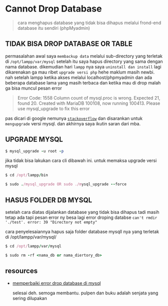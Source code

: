 # Cannot Drop Database
> cara menghapus database yang tidak bisa dihapus melalui frond-end database itu sendiri (phpMyadmin)

## TIDAK BISA DROP DATABASE OR TABLE
permasalahan awal saya `membackup data` melalui sub-directory yang terletak di `/opt/lampp/var/mysql` setelah itu saya hapus directory yang sama dengan nama database. dikemudian hari `lampp` nya saya `uninstall dan install` lagi dikarenakan ga mau ribet `upgrade versi php` hehe maklum masih newbi. nah setelah lampp ketika akses melalui localhost/phpmyadmin dan ada beberapa database lama yang masih terbaca dan ketika mau di drop malah ga bisa muncul pesan error
  
> Error Code: 1558 Column count of mysql.proc is wrong. Expected 21, found 20. Created with MariaDB 100108, now running 100413. 
> Please use mysql_upgrade to fix this error
 
pas dicari di google nemunya [`stackoverflow`](https://stackoverflow.com/questions/16177465/column-count-of-mysql-proc-is-wrong-expected-20-found-16-the-table-is-probabl) dan disarankan untuk `mengupgrade` versi mysql. dan akhirnya saya ikutin saran dari mba.
 
## UPGRADE MYSQL
```ruby
$ mysql_upgrade -u root -p 
```
jika tidak bisa lakukan cara cli dibawah ini. untuk memaksa upgrade versi mysql
```ruby
$ cd /opt/lampp/bin
```
```ruby
$ sudo ./mysql_upgrade OR sudo ./mysql_upgrade --force
```

## HASUS FOLDER DB MYSQL
setelah cara diatas dijalankan database yang tidak bisa dihapus tadi masih tetap ada tapi pesan error ny besa lagi error droping databse 
`can't rmdir './test'. error: 39 "Directory not empty"`
  
cara penyelesaiannya hapus saja folder database mysqll nya yang terletak di /opt/lampp/var/mysql/
  ```ruby
  $ cd /opt/lampp/var/mysql
  ```
  ```ruby
  $ sudo rm -rf <nama_db or nama_diertory_db>
  ```
  
## resources  
* [memperbaiki error drop database di mysql](https://www.primasaja.com/2017/02/Cara-Memperbaiki-Error-no-39-Error-Dropping-Database.html)
  
  selesai deh. semoga membantu. pulpen dan buku adalah senjata yang sering dilupakan

